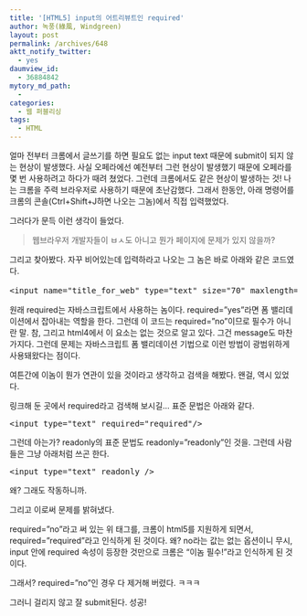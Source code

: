 ```yaml
---
title: '[HTML5] input의 어트리뷰트인 required'
author: 녹풍(綠風, Windgreen)
layout: post
permalink: /archives/648
aktt_notify_twitter:
  - yes
daumview_id:
  - 36884842
mytory_md_path:
  - 
categories:
  - 웹 퍼블리싱
tags:
  - HTML
---
```

얼마 전부터 크롬에서 글쓰기를 하면 필요도 없는 input text 때문에 submit이 되지 않는 현상이 발생했다. 사실 오페라에선 예전부터 그런 현상이 발생했기 때문에 오페라를 몇 번 사용하려고 하다가 때려 쳤었다. 그런데 크롬에서도 같은 현상이 발생하는 것! 나는 크롬을 주력 브라우저로 사용하기 때문에 초난감했다. 그래서 한동안, 아래 명령어를 크롬의 콘솔(Ctrl+Shift+J하면 나오는 그놈)에서 직접 입력했었다.

그러다가 문득 이런 생각이 들었다.

> 웹브라우저 개발자들이 ㅂㅅ도 아니고 뭔가 페이지에 문제가 있지 않을까?

그리고 찾아봤다. 자꾸 비어있는데 입력하라고 나오는 그 놈은 바로 아래와 같은 코드였다.

<pre class="brush:html">&lt;input name="title_for_web" type="text" size="70" maxlength="66" required="no" message="웹용 제목"/&gt;</pre>

원래 required는 자바스크립트에서 사용하는 놈이다. required=&#8221;yes&#8221;라면 폼 밸리데이션에서 잡아내는 역할을 한다. 그런데 이 코드는 required=&#8221;no&#8221;이므로 필수가 아니란 말. 참, 그리고 html4에서 이 요소는 없는 것으로 알고 있다. 그건 message도 마찬가지다. 그런데 문제는 자바스크립트 폼 밸리데이션 기법으로 이런 방법이 광범위하게 사용돼왔다는 점이다.

여튼간에 이놈이 뭔가 연관이 있을 것이라고 생각하고 검색을 해봤다. 왠걸, 역시 있었다.

링크해 둔 곳에서 required라고 검색해 보시길&#8230; 표준 문법은 아래와 같다.

<pre class="brush:html">&lt;input type="text" required="required"/&gt;</pre>

그런데 아는가? readonly의 표준 문법도 readonly=&#8221;readonly&#8221;인 것을. 그런데 사람들은 그냥 아래처럼 쓰곤 한다.

<pre class="brush:html">&lt;input type="text" readonly /&gt;</pre>

왜? 그래도 작동하니까.

그리고 이로써 문제를 밝혀냈다.

required=&#8221;no&#8221;라고 써 있는 위 태그를, 크롬이 html5를 지원하게 되면서, required=&#8221;required&#8221;라고 인식하게 된 것이다. 왜? no라는 값는 없는 옵션이니 무시, input 안에 required 속성이 등장한 것만으로 크롬은 &#8220;이놈 필수!&#8221;라고 인식하게 된 것이다.

그래서? required=&#8221;no&#8221;인 경우 다 제거해 버렸다. ㅋㅋㅋ

그러니 걸리지 않고 잘 submit된다. 성공!